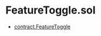 # FeatureToggle.sol

<!-- START_INDEX -->
- [contract.FeatureToggle](./contract.FeatureToggle.md)
<!-- END_INDEX -->
